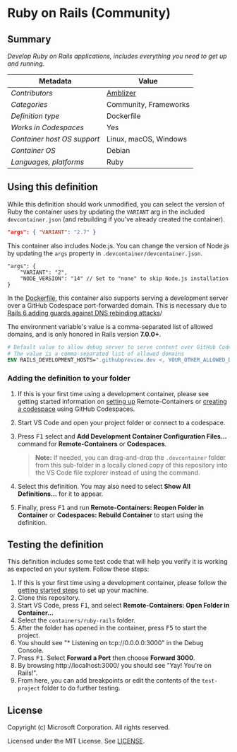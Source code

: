 # Ruby on Rails (Community)

## Summary

_Develop Ruby on Rails applications, includes everything you need to get up and running._

| Metadata                    | Value                 |
| --------------------------- | --------------------- |
| _Contributors_              | [Amblizer][la]        |
| _Categories_                | Community, Frameworks |
| _Definition type_           | Dockerfile            |
| _Works in Codespaces_       | Yes                   |
| _Container host OS support_ | Linux, macOS, Windows |
| _Container OS_              | Debian                |
| _Languages, platforms_      | Ruby                  |

## Using this definition

While this definition should work unmodified, you can select the version of Ruby the container uses by updating the `VARIANT` arg in the included `devcontainer.json` (and rebuilding if you've already created the container).

```json
"args": { "VARIANT": "2.7" }
```

This container also includes Node.js. You can change the version of Node.js by updating the `args` property in `.devcontainer/devcontainer.json`.

```jsonc
"args": {
    "VARIANT": "2",
    "NODE_VERSION": "14" // Set to "none" to skip Node.js installation
}
```

In the [Dockerfile](./.devcontainer/Dockerfile), this container also supports serving a development server over a GitHub Codespace port-forwarded domain. This is necessary due to [Rails 6 adding guards against DNS rebinding attacks](https://blog.saeloun.com/2019/10/31/rails-6-adds-guard-against-dns-rebinding-attacks.html)/

The environment variable's value is a comma-separated list of allowed domains, and is only honored in Rails version **7.0.0+**.

```dockerfile
# Default value to allow debug server to serve content over GitHub Codespace's port forwarding service
# The value is a comma-separated list of allowed domains
ENV RAILS_DEVELOPMENT_HOSTS=".githubpreview.dev <, YOUR_OTHER_ALLOWED_DOMAIN(S), ...>"
```

### Adding the definition to your folder

1. If this is your first time using a development container, please see getting started information on [setting up](https://aka.ms/vscode-remote/containers/getting-started) Remote-Containers or [creating a codespace](https://aka.ms/ghcs-open-codespace) using GitHub Codespaces.

2. Start VS Code and open your project folder or connect to a codespace.

3. Press <kbd>F1</kbd> select and **Add Development Container Configuration Files...** command for **Remote-Containers** or **Codespaces**.

   > **Note:** If needed, you can drag-and-drop the `.devcontainer` folder from this sub-folder in a locally cloned copy of this repository into the VS Code file explorer instead of using the command.

4. Select this definition. You may also need to select **Show All Definitions...** for it to appear.

5. Finally, press <kbd>F1</kbd> and run **Remote-Containers: Reopen Folder in Container** or **Codespaces: Rebuild Container** to start using the definition.

## Testing the definition

This definition includes some test code that will help you verify it is working as expected on your system. Follow these steps:

1. If this is your first time using a development container, please follow the [getting started steps](https://aka.ms/vscode-remote/containers/getting-started) to set up your machine.
2. Clone this repository.
3. Start VS Code, press <kbd>F1</kbd>, and select **Remote-Containers: Open Folder in Container...**
4. Select the `containers/ruby-rails` folder.
5. After the folder has opened in the container, press <kbd>F5</kbd> to start the project.
6. You should see "\* Listening on tcp://0.0.0.0:3000" in the Debug Console.
7. Press <kbd>F1</kbd>. Select **Forward a Port** then choose **Forward 3000**.
8. By browsing http://localhost:3000/ you should see "Yay! You’re on Rails!".
9. From here, you can add breakpoints or edit the contents of the `test-project` folder to do further testing.

## License

Copyright (c) Microsoft Corporation. All rights reserved.

Licensed under the MIT License. See [LICENSE](https://github.com/microsoft/vscode-dev-containers/blob/main/LICENSE).

<!-- links -->

[la]: https://code.mzhao.page/
